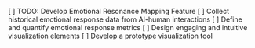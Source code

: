 [ ] TODO: Develop Emotional Resonance Mapping Feature
[ ] Collect historical emotional response data from AI-human interactions
[ ] Define and quantify emotional response metrics
[ ] Design engaging and intuitive visualization elements
[ ] Develop a prototype visualization tool